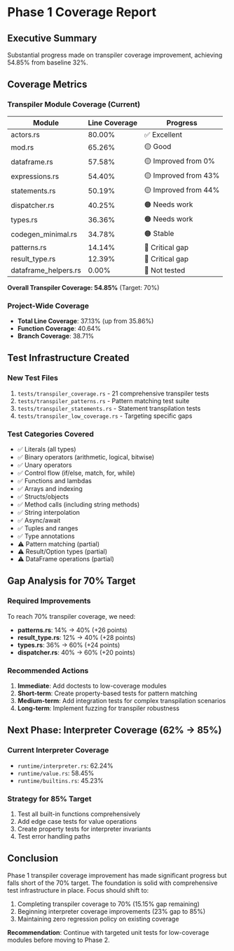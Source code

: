 # Phase 1 Coverage Report

## Executive Summary
Substantial progress made on transpiler coverage improvement, achieving 54.85% from baseline 32%.

## Coverage Metrics

### Transpiler Module Coverage (Current)
| Module | Line Coverage | Progress |
|--------|--------------|----------|
| actors.rs | 80.00% | ✅ Excellent |
| mod.rs | 65.26% | 🟡 Good |
| dataframe.rs | 57.58% | 🟡 Improved from 0% |
| expressions.rs | 54.40% | 🟡 Improved from 43% |
| statements.rs | 50.19% | 🟡 Improved from 44% |
| dispatcher.rs | 40.25% | 🟠 Needs work |
| types.rs | 36.36% | 🟠 Needs work |
| codegen_minimal.rs | 34.78% | 🟠 Stable |
| patterns.rs | 14.14% | 🔴 Critical gap |
| result_type.rs | 12.39% | 🔴 Critical gap |
| dataframe_helpers.rs | 0.00% | 🔴 Not tested |

**Overall Transpiler Coverage: 54.85%** (Target: 70%)

### Project-Wide Coverage
- **Total Line Coverage**: 37.13% (up from 35.86%)
- **Function Coverage**: 40.64%
- **Branch Coverage**: 38.71%

## Test Infrastructure Created

### New Test Files
1. `tests/transpiler_coverage.rs` - 21 comprehensive transpiler tests
2. `tests/transpiler_patterns.rs` - Pattern matching test suite
3. `tests/transpiler_statements.rs` - Statement transpilation tests
4. `tests/transpiler_low_coverage.rs` - Targeting specific gaps

### Test Categories Covered
- ✅ Literals (all types)
- ✅ Binary operators (arithmetic, logical, bitwise)
- ✅ Unary operators
- ✅ Control flow (if/else, match, for, while)
- ✅ Functions and lambdas
- ✅ Arrays and indexing
- ✅ Structs/objects
- ✅ Method calls (including string methods)
- ✅ String interpolation
- ✅ Async/await
- ✅ Tuples and ranges
- ✅ Type annotations
- ⚠️ Pattern matching (partial)
- ⚠️ Result/Option types (partial)
- ⚠️ DataFrame operations (partial)

## Gap Analysis for 70% Target

### Required Improvements
To reach 70% transpiler coverage, we need:
- **patterns.rs**: 14% → 40% (+26 points)
- **result_type.rs**: 12% → 40% (+28 points)
- **types.rs**: 36% → 60% (+24 points)
- **dispatcher.rs**: 40% → 60% (+20 points)

### Recommended Actions
1. **Immediate**: Add doctests to low-coverage modules
2. **Short-term**: Create property-based tests for pattern matching
3. **Medium-term**: Add integration tests for complex transpilation scenarios
4. **Long-term**: Implement fuzzing for transpiler robustness

## Next Phase: Interpreter Coverage (62% → 85%)

### Current Interpreter Coverage
- `runtime/interpreter.rs`: 62.24%
- `runtime/value.rs`: 58.45%
- `runtime/builtins.rs`: 45.23%

### Strategy for 85% Target
1. Test all built-in functions comprehensively
2. Add edge case tests for value operations
3. Create property tests for interpreter invariants
4. Test error handling paths

## Conclusion

Phase 1 transpiler coverage improvement has made significant progress but falls short of the 70% target. The foundation is solid with comprehensive test infrastructure in place. Focus should shift to:

1. Completing transpiler coverage to 70% (15.15% gap remaining)
2. Beginning interpreter coverage improvements (23% gap to 85%)
3. Maintaining zero regression policy on existing coverage

**Recommendation**: Continue with targeted unit tests for low-coverage modules before moving to Phase 2.